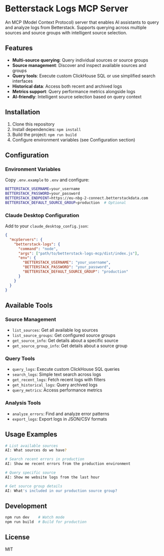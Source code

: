 # Betterstack Logs MCP Server

An MCP (Model Context Protocol) server that enables AI assistants to query and analyze logs from Betterstack. Supports querying across multiple sources and source groups with intelligent source selection.

## Features

- **Multi-source querying**: Query individual sources or source groups
- **Source management**: Discover and inspect available sources and groups
- **Query tools**: Execute custom ClickHouse SQL or use simplified search interfaces
- **Historical data**: Access both recent and archived logs
- **Metrics support**: Query performance metrics alongside logs
- **AI-friendly**: Intelligent source selection based on query context

## Installation

1. Clone this repository
2. Install dependencies: `npm install`
3. Build the project: `npm run build`
4. Configure environment variables (see Configuration section)

## Configuration

### Environment Variables

Copy `.env.example` to `.env` and configure:

```bash
BETTERSTACK_USERNAME=your_username
BETTERSTACK_PASSWORD=your_password
BETTERSTACK_ENDPOINT=https://eu-nbg-2-connect.betterstackdata.com
BETTERSTACK_DEFAULT_SOURCE_GROUP=production  # Optional
```

### Claude Desktop Configuration

Add to your `claude_desktop_config.json`:

```json
{
  "mcpServers": {
    "betterstack-logs": {
      "command": "node",
      "args": ["path/to/betterstack-logs-mcp/dist/index.js"],
      "env": {
        "BETTERSTACK_USERNAME": "your_username",
        "BETTERSTACK_PASSWORD": "your_password",
        "BETTERSTACK_DEFAULT_SOURCE_GROUP": "production"
      }
    }
  }
}
```

## Available Tools

### Source Management
- `list_sources`: Get all available log sources
- `list_source_groups`: Get configured source groups
- `get_source_info`: Get details about a specific source
- `get_source_group_info`: Get details about a source group

### Query Tools
- `query_logs`: Execute custom ClickHouse SQL queries
- `search_logs`: Simple text search across logs
- `get_recent_logs`: Fetch recent logs with filters
- `get_historical_logs`: Query archived logs
- `query_metrics`: Access performance metrics

### Analysis Tools
- `analyze_errors`: Find and analyze error patterns
- `export_logs`: Export logs in JSON/CSV formats

## Usage Examples

```bash
# List available sources
AI: What sources do we have?

# Search recent errors in production
AI: Show me recent errors from the production environment

# Query specific source
AI: Show me website logs from the last hour

# Get source group details
AI: What's included in our production source group?
```

## Development

```bash
npm run dev    # Watch mode
npm run build  # Build for production
```

## License

MIT
